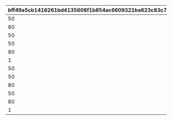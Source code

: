 |bff49a5cb1416261bd4135608f1b854ac6609321ba623c83c79295e839cbdd24|b7817e6e0c2797768e31e4d78bf81ae9eb9d1ca1f783492a184a1f1be2bd4a45|5271ff6fffd1936826cc81bab12eca81291cde85f319c792b5ec184e6379ef30|25e70e6c1d9315b9d1ea4a0afa882180b5c2f65b3f3456c95af7cf0322ac40bd|3f62300f785280cbdc107fde953b6a6d0f78420ca71b051f7b6748ca23e71827|f949d683b9155fa2099497e402f6ed7d29e0e55fc49e7631468bd0f2d3813703|77d832e5622b37fd3e26a333133d4a41609b923f491e5bc83b812bb0a97bbf56|
| --- | --- | --- | --- | --- | --- | --- |
|50|1004|200|250|150|1|100|
|80|1004|320|400|240|2|160|
|50|1004|200|250|150|3|100|
|50|1004|200|250|150|5|100|
|80|1004|320|400|240|6|160|
|1|1004|2|3|1|12|1|
|50|1005|200|250|150|1|100|
|50|1005|200|250|150|3|100|
|80|1005|320|400|240|4|160|
|50|1005|200|250|150|5|100|
|80|1005|320|400|240|7|160|
|1|1005|2|3|1|13|1|